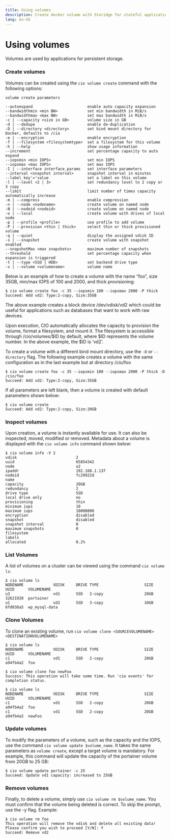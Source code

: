 ```yaml
---
title: Using volumes
description: Create docker volume with Storidge for stateful applications
lang: en-US
---
```


# Using volumes

Volumes are used by applications for persistent storage.

<h3>Create volumes</h3>

Volumes can be created using the `cio volume create` command with the following options:

```
volume create parameters

--autoexpand                        enable auto capacity expansion
--bandwidthmin <min BW>             set min bandwidth in MiB/s
--bandwidthmax <max BW>             set max bandwidth in MiB/s
-c | --capacity <size in GB>        volume size in GB
-d | --dedupe                       enable de-duplication
-D | --directory <directory>        set bind mount directory for Docker, defaults to /cio
-e | --encryption                   enable encryption
-f | --filesystem <filesystemtype>  set a filesystem for this volume
-h | --help                         show usage information
--increment                         set percentage capacity to auto expand
--iopsmin <min IOPS>                set min IOPS
--iopsmax <max IOPS>                set max IOPS
-I | --interface interface_params   set interface parameters
--interval <snapshot interval>      snapshot interval in minutes
--label key'='value                 set a label on this volume
-l | --level <2 | 3>                set redundancy level to 2 copy or 3 copy
--limit                             limit number of times capacity automatically increase
-m | --compress                     enable compression
-n | --node <nodename>              create volume on named node
-N | --nodeid <nodeid>              create volume on named node
-o | --local                        create volume with drives of local node
-p | --profile <profile>            use profile to add volume
-P | --provision <thin | thick>     select thin or thick provisioned volume
-q | --quiet                        display the assigned vdisk ID
-s | --snapshot                     create volume with snapshot enabled
--snapshotMax <max snapshots>       maximum number of snapshots
--threshold                         set percentage capacity when expansion is triggered
-t | --type <SSD | HDD>             set backend drive type
-v | --volume <volumename>          volume name
```

Below is an example of how to create a volume with the name “foo”, size 35GB, min/max IOPS of 100 and 2000, and thick provisioning:

```
$ cio volume create foo -c 35 --iopsmin 100 --iopsmax 2000 -P thick
Succeed: Add vd2: Type:2-copy, Size:35GB
```

The above example creates a block device /dev/vdisk/vd2 which could be useful for applications such as databases that want to work with raw devices.  

Upon execution, CIO automatically allocates the capacity to provision the volume, format a filesystem, and mount it. The filesystem is accessible through /cio/volumes/$ID by default, where $ID represents the volume number. In the above example, the $ID is ‘vd2’.

To create a volume with a different bind mount directory, use the `-D` or `--directory` flag. The following example creates a volume with the same configuration as in the last example but at directory /cio/foo

```
$ cio volume create foo -c 35 --iopsmin 100 --iopsmax 2000 -P thick -D /cio/foo
Succeed: Add vd2: Type:2-copy, Size:35GB
```

If all parameters are left blank, then a volume is created with default parameters shown below:

```
$ cio volume create
Succeed: Add vd2: Type:2-copy, Size:20GB
```

<h3>Inspect volumes</h3>

Upon creation, a volume is instantly available for use. It can also be inspected, moved, modified or removed. Metadata about a volume is displayed with the `cio volume info` command shown below:

```
$ cio volume info -V 2
vdisk                          2
uuid                           65854342
node                           u2
ipaddr                         192.168.1.137
nodeid                         fc29922d
name                           
capacity                       20GB
redundancy                     2
drive type                     SSD
local drive only               no
provisioning                   thin
minimum iops                   10
maximum iops                   10000000
encryption                     disabled
snapshot                       disabled
snapshot interval              0
maximum snapshots              0
filesystem                     
labels                         
allocated                      0.2%
```

<h3>List Volumes</h3>

A list of volumes on a cluster can be viewed using the command `cio volume ls`:

```
$ cio volume ls
NODENAME             VDISK     DRIVE TYPE                    SIZE  UUID      VOLUMENAME
u3                   vd1       SSD   2-copy                  20GB  32621920  portainer         
u1                   vd2       SSD   3-copy                  10GB  6fd038a5  wp_mysql-data   
```

<h3>Clone Volumes</h3>

To clone an existing volume, run `cio volume clone <SOURCEVOLUMENAME> <DESTINATIONVOLUMENAME>`

```
$ cio volume ls
NODENAME             VDISK     DRIVE TYPE                    SIZE  UUID      VOLUMENAME
c1                   vd1       SSD   2-copy                  20GB  a94fb4a2  foo

$ cio volume clone foo newFoo
Success: This operation will take some time. Run 'cio events' for completion status.

$ cio volume ls
NODENAME             VDISK     DRIVE TYPE                    SIZE  UUID      VOLUMENAME
c1                   vd1       SSD   2-copy                  20GB  a94fb4a2  foo
c1                   vd1       SSD   2-copy                  20GB  a94fb4a2  newFoo
```

<h3>Update volumes</h3>

To modify the parameters of a volume, such as the capacity and the IOPS, use the command `cio volume update $volume_name`. It takes the same parameters as `volume create`, except a target volume is mandatory.
For example, this command will update the capacity of the portainer volume from 20GB to 25 GB:

```
$ cio volume update portainer -c 25
Succeed: Update vd1 capacity: increased to 25GB
```

<h3>Remove volumes</h3>

Finally, to delete a volume, simply use `cio volume rm $volume_name`. You must confirm that the volume being deleted is correct. To skip the prompt, use the -y flag. Example:

```
$ cio volume rm foo
This operation will remove the vdisk and delete all existing data! Please confirm you wish to proceed [Y/N]: Y
Succeed: Remove vd2
```
